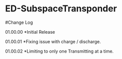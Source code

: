 # ED-SubspaceTransponder

#Change Log

01.00.00
*Initial Release

01.00.01
*Fixing issue with charge / discharge.

01.00.02
*Limiting to only one Transmitting at a time.